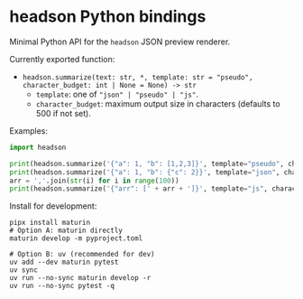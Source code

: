 # headson Python bindings

Minimal Python API for the `headson` JSON preview renderer.

Currently exported function:

- `headson.summarize(text: str, *, template: str = "pseudo", character_budget: int | None = None) -> str`
  - `template`: one of `"json" | "pseudo" | "js"`.
  - `character_budget`: maximum output size in characters (defaults to 500 if not set).

Examples:

```python
import headson

print(headson.summarize('{"a": 1, "b": [1,2,3]}', template="pseudo", character_budget=80))
print(headson.summarize('{"a": 1, "b": {"c": 2}}', template="json", character_budget=10_000))
arr = ','.join(str(i) for i in range(100))
print(headson.summarize('{"arr": [' + arr + ']}', template="js", character_budget=60))
```

Install for development:

```
pipx install maturin
# Option A: maturin directly
maturin develop -m pyproject.toml

# Option B: uv (recommended for dev)
uv add --dev maturin pytest
uv sync
uv run --no-sync maturin develop -r
uv run --no-sync pytest -q
```
